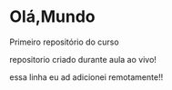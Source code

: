 # Olá,Mundo
Primeiro repositório do curso

repositorio criado durante aula ao vivo!

essa linha eu ad adicionei remotamente!!
